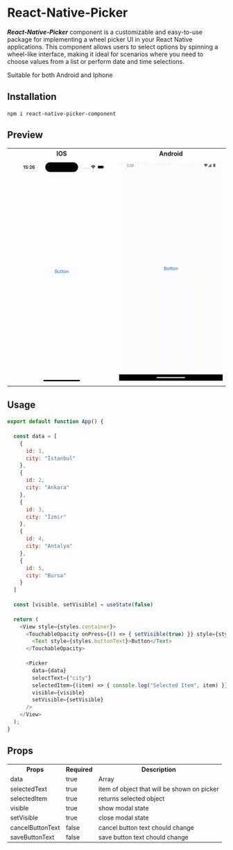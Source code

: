 # React-Native-Picker

***React-Native-Picker*** component is a customizable and easy-to-use package for implementing a wheel picker UI in your React Native applications. This component allows users to select options by spinning a wheel-like interface, making it ideal for scenarios where you need to choose values from a list or perform date and time selections.

Suitable for both Android and Iphone

## Installation
```
npm i react-native-picker-component
```

## Preview
<table>
  <tr >
    <th>IOS</th>
    <th>Android</th>
  </tr>
  <tr>
    <td>
      <img src="./assets/ios.gif" width="250"/>
    </td>
    <td>
      <img src="./assets/android.gif" width="250"/>
     </td>
  </tr>
</table>

## Usage

```javascript
export default function App() {

  const data = [
    {
      id: 1,
      city: "İstanbul"
    },
    {
      id: 2,
      city: "Ankara"
    },
    {
      id: 3,
      city: "İzmir"
    },
    {
      id: 4,
      city: "Antalya"
    },
    {
      id: 5,
      city: "Bursa"
    }
  ]

  const [visible, setVisible] = useState(false)

  return (
    <View style={styles.container}>
      <TouchableOpacity onPress={() => { setVisible(true) }} style={styles.button}>
        <Text style={styles.buttonText}>Button</Text>
      </TouchableOpacity>

      <Picker
        data={data}
        selectText={"city"}
        selectedItem={(item) => { console.log("Selected Item", item) }}
        visible={visible}
        setVisible={setVisible}
      />
    </View>
  );
}
```

## Props
<table>
  <tr>
    <th>Props</th>
    <th>Required</th>
    <th>Description</th>
  </tr>
  <tr>
    <td>data</td>
    <td>true</td>
    <td>Array</td>
  </tr>
  <tr>
    <td>selectedText</td>
    <td>true</td>
    <td>item of object that will be shown on picker</td>
  </tr>
  <tr>
    <td>selectedItem</td>
    <td>true</td>
    <td>returns selected object</td>
  </tr>
  <tr>
    <td>visible</td>
    <td>true</td>
    <td>show modal state</td>
  </tr>
  <tr>
    <td>setVisible</td>
    <td>true</td>
    <td>close modal state</td>
  </tr>
  </tr>
  <tr>
    <td>cancelButtonText</td>
    <td>false</td>
    <td>cancel button text chould change</td>
  </tr>
  </tr>
  <tr>
    <td>saveButtonText</td>
    <td>false</td>
    <td>save button text chould change</td>
  </tr>
</table>